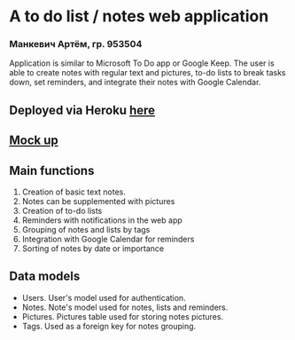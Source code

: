 # A to do list / notes web application
### Манкевич Артём, гр. 953504
Application is similar to Microsoft To Do app or Google Keep. The user is able to create notes with regular text and pictures, to-do lists to break tasks down, set reminders, and integrate their notes with Google Calendar.

## Deployed via Heroku [here](https://itanddp-lab6.herokuapp.com/)
## [Mock up](https://www.figma.com/file/B4SmhKwgY1Mk6t0xCcvLfC/To-Do-app?node-id=0%3A1)
## Main functions
1. Creation of basic text notes.
2. Notes can be supplemented with pictures
3. Creation of to-do lists
4. Reminders with notifications in the web app
5. Grouping of notes and lists by tags
6. Integration with Google Calendar for reminders
7. Sorting of notes by date or importance

## Data models
- Users. User's model used for authentication.
- Notes. Note's model used for notes, lists and reminders.
- Pictures. Pictures table used for storing notes pictures.
- Tags. Used as a foreign key for notes grouping.
